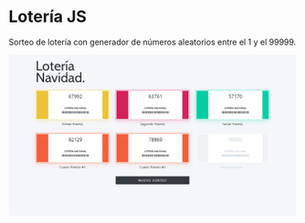 # Lotería JS
Sorteo de lotería con generador de números aleatorios entre el 1 y el 99999.  

![Screenshot](https://github.com/marialc/loteria/blob/master/img/screenshot.png)
